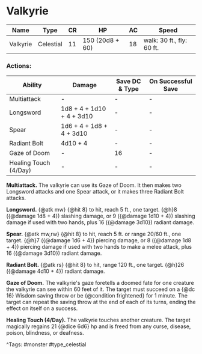 # Valkyrie

| Name | Type | CR | HP | AC | Speed |
|------|------|----|----|----|-------|
| Valkyrie | Celestial | 11 | 150 (20d8 + 60) | 18 | walk: 30 ft., fly: 60 ft. |

### Actions:

| Ability | Damage | Save DC & Type | On Successful Save |
|---------|--------|----------------|--------------------|
| Multiattack | - | - | - |
| Longsword | 1d8 + 4 + 1d10 + 4 + 3d10 | - | - |
| Spear | 1d6 + 4 + 1d8 + 4 + 3d10 | - | - |
| Radiant Bolt | 4d10 + 4 | - | - |
| Gaze of Doom | - | 16 | - |
| Healing Touch (4/Day) | - | - | - |


**Multiattack.** The valkyrie can use its Gaze of Doom. It then makes two Longsword attacks and one Spear attack, or it makes three Radiant Bolt attacks.

**Longsword.** {@atk mw} {@hit 8} to hit, reach 5 ft., one target. {@h}8 ({@damage 1d8 + 4}) slashing damage, or 9 ({@damage 1d10 + 4}) slashing damage if used with two hands, plus 16 ({@damage 3d10}) radiant damage.

**Spear.** {@atk mw,rw} {@hit 8} to hit, reach 5 ft. or range 20/60 ft., one target. {@h}7 ({@damage 1d6 + 4}) piercing damage, or 8 ({@damage 1d8 + 4}) piercing damage if used with two hands to make a melee attack, plus 16 ({@damage 3d10}) radiant damage.

**Radiant Bolt.** {@atk rs} {@hit 8} to hit, range 120 ft., one target. {@h}26 ({@damage 4d10 + 4}) radiant damage.

**Gaze of Doom.** The valkyrie's gaze foretells a doomed fate for one creature the valkyrie can see within 60 feet of it. The target must succeed on a {@dc 16} Wisdom saving throw or be {@condition frightened} for 1 minute. The target can repeat the saving throw at the end of each of its turns, ending the effect on itself on a success.

**Healing Touch (4/Day).** The valkyrie touches another creature. The target magically regains 21 {@dice 6d6} hp and is freed from any curse, disease, poison, blindness, or deafness.

^Tags: #monster #type_celestial